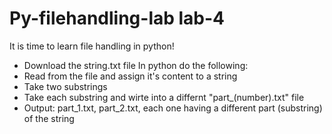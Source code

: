# Py-filehandling-lab lab-4
It is time to learn file handling in python!
- Download the string.txt file
In python do the following: 
- Read from the file and assign it's content to a string
- Take two substrings 
- Take each substring and wirte into a differnt "part_(number).txt" file 
- Output: part_1.txt, part_2.txt, each one having a different part (substring) of the string
